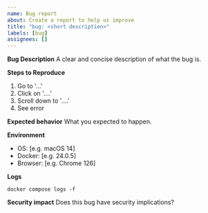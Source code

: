 ```yaml
---
name: Bug report
about: Create a report to help us improve
title: "bug: <short description>"
labels: [bug]
assignees: []
---
```


**Bug Description**
A clear and concise description of what the bug is.

**Steps to Reproduce**
1. Go to '...'
2. Click on '....'
3. Scroll down to '....'
4. See error

**Expected behavior**
What you expected to happen.

**Environment**
- OS: [e.g. macOS 14]
- Docker: [e.g. 24.0.5]
- Browser: [e.g. Chrome 126]

**Logs**
```
docker compose logs -f
```

**Security impact**
Does this bug have security implications?


